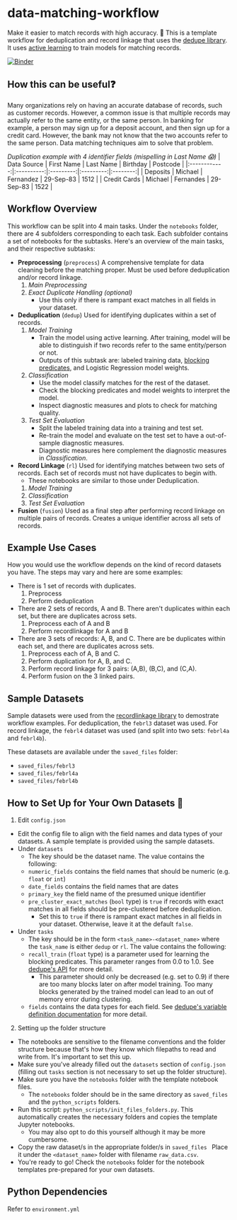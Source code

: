 # data-matching-workflow
Make it easier to match records with high accuracy. :tada: This is a template workflow for deduplication and record linkage that uses the [dedupe library](https://github.com/dedupeio/dedupe). It uses [active learning](https://en.wikipedia.org/wiki/Active_learning_(machine_learning)) to train models for matching records.

[![Binder](https://mybinder.org/badge_logo.svg)](https://mybinder.org/v2/gh/joshuacortez/data-matching-workflow/master)

## How this can be useful:question:
Many organizations rely on having an accurate database of records, such as customer records. However, a common issue is that multiple records may actually refer to the same entity, or the same person. In banking for example, a person may sign up for a deposit account, and then sign up for a credit card. However, the bank may not know that the two accounts refer to the same person. Data matching techniques aim to solve that problem. 

*Duplication example with 4 identifier fields (mispelling in Last Name :scream:)*
| Data Source     | First Name | Last Name | Birthday  | Postcode |
|:------------:|:----------:|:---------:|:---------:|:--------:|
| Deposits     | Michael    | Fernandez | 29-Sep-83 | 1512     |
| Credit Cards | Michael    | Fernandes | 29-Sep-83 | 1522     |

## Workflow Overview
This workflow can be split into 4 main tasks. Under the `notebooks` folder, there are 4 subfolders corresponding to each task. Each subfolder contains a set of notebooks for the subtasks. Here's an overview of the main tasks, and their respective subtasks:
- **Preprocessing** (`preprocess`) 
A comprehensive template for data cleaning before the matching proper. Must be used before deduplication and/or record linkage.
  1. *Main Preprocessing* 
  2. *Exact Duplicate Handling (optional)*
       - Use this only if there is rampant exact matches in all fields in your dataset.
- **Deduplication** (`dedup`) Used for identifying duplicates within a set of records.
  1. *Model Training*
      - Train the model using active learning. After training, model will be able to distinguish if two records refer to the same entity/person or not. 
      - Outputs of this subtask are: labeled training data, [blocking predicates](http://www.cs.utexas.edu/~ml/papers/blocking-icdm-06.pdf), and Logistic Regression model weights.
  2. *Classification* 
      - Use the model classify matches for the rest of the dataset.
      - Check the blocking predicates and model weights to interpret the model.
      - Inspect diagnostic measures and plots to check for matching quality.
  3. *Test Set Evaluation*
      - Split the labeled training data into a training and test set.
      - Re-train the model and evaluate on the test set to have a out-of-sample diagnostic measures.
      - Diagnostic measures here complement the diagnostic measures in *Classification*. 
- **Record Linkage** (`rl`) Used for identifying matches between two sets of records. Each set of records must not have duplicates to begin with.
  - These notebooks are similar to those under Deduplication.
  1. *Model Training*
  2. *Classification*
  3. *Test Set Evaluation*
- **Fusion** (`fusion`) Used as a final step after performing record linkage on multiple pairs of records. Creates a unique identifier across all sets of records.

## Example Use Cases
How you would use the workflow depends on the kind of record datasets you have. The steps may vary and here are some examples:
- There is 1 set of records with duplicates.
  1. Preprocess
  2. Perform deduplication
- There are 2 sets of records, A and B. There aren't duplicates within each set, but there are duplicates across sets.
  1. Preprocess each of A and B
  2. Perform recordlinkage for A and B
- There are 3 sets of records: A, B, and C. There are be duplicates within each set, and there are duplicates across sets. 
  1. Preprocess each of A, B and C. 
  2. Perform duplication for A, B, and C. 
  3. Perform record linkage for 3 pairs: (A,B), (B,C), and (C,A). 
  4. Perform fusion on the 3 linked pairs. 

## Sample Datasets
Sample datasets were used from the [recordlinkage library](https://github.com/J535D165/recordlinkage) to demostrate workflow examples. For deduplication, the `febrl3` dataset was used. For record linkage, the `febrl4` dataset was used (and split into two sets: `febrl4a` and `febrl4b`).

These datasets are available under the `saved_files` folder:
  - `saved_files/febrl3`
  - `saved_files/febrl4a`
  - `saved_files/febrl4b`

## How to Set Up for Your Own Datasets :wrench:
1. Edit `config.json`
- Edit the config file to align with the field names and data types of your datasets. A sample template is provided using the sample datasets.
- Under `datasets`
  - The key should be the dataset name. The value contains the following:
  - `numeric_fields` contains the field names that should be numeric (e.g. `float` or `int`)
  - `date_fields` contains the field names that are dates
  - `primary_key` the field name of the presumed unique identifier
  - `pre_cluster_exact_matches` (`bool` type) is `true` if records with exact matches in all fields should be pre-clustered before deduplication. 
    - Set this to `true` if there is rampant exact matches in all fields in your dataset. Otherwise, leave it at the default `false`. 
- Under `tasks`
  - The key should be in the form `<task_name>-<dataset_name>` where the `task_name` is either `dedup` or `rl`. The value contains the following:
  - `recall_train` (`float` type) is a parameter used for learning the blocking predicates. This parameter ranges from 0.0 to 1.0. See [dedupe's API](https://github.com/dedupeio/dedupe/blob/master/dedupe/api.py) for more detail. 
    - This parameter should only be decreased (e.g. set to 0.9) if there are too many blocks later on after model training. Too many blocks generated by the trained model can lead to an out of memory error during clustering.
  - `fields` contains the data types for each field. See [dedupe's variable definition documentation](https://docs.dedupe.io/en/latest/Variable-definition.html) for more detail.
2. Setting up the folder structure
  - The notebooks are sensitive to the filename conventions and the folder structure because that's how they know which filepaths to read and write from. It's important to set this up.
  - Make sure you've already filled out the `datasets` section of `config.json` (filling out `tasks` section is not necessary to set up the folder structure).
  - Make sure you have the `notebooks` folder with the template notebook files.
    - The `notebooks` folder should be in the same directory as `saved_files` and the `python_scripts` folders. 
  - Run this script: `python_scripts/init_files_folders.py`. This automatically creates the necessary folders and copies the template Jupyter notebooks.
    - You may also opt to do this yourself although it may be more cumbersome.
  - Copy the raw dataset/s in the appropriate folder/s in `saved_files ` Place it under the `<dataset_name>` folder with filename `raw_data.csv`.
  - You're ready to go! Check the `notebooks` folder for the notebook templates pre-prepared for your own datasets.


## Python Dependencies
Refer to `environment.yml`
